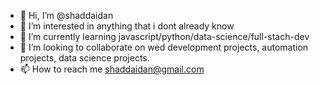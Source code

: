 - 👋 Hi, I’m @shaddaidan
- 👀 I’m interested in anything that i dont already know
- 🌱 I’m currently learning javascript/python/data-science/full-stach-dev
- 💞️ I’m looking to collaborate on wed development projects, automation projects, data science projects.
- 📫 How to reach me shaddaidan@gmail.com

<!---
shaddaidan/shaddaidan is a ✨ special ✨ repository because its `README.md` (this file) appears on your GitHub profile.
You can click the Preview link to take a look at your changes.
--->
